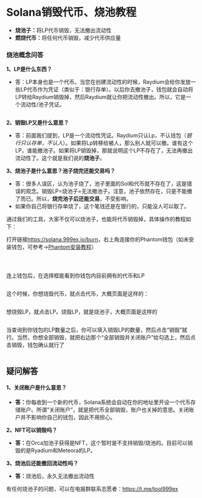 # Solana销毁代币、烧池教程

* **烧池子：**&#x5C06;LP代币销毁，无法撤出流动性
* **燃烧代币：**&#x5C06;任何代币销毁，减少代币供应量

### 烧池概念问答

**1、LP是什么东西？**

* 答：LP本身也是一个代币。当您在创建流动性的时候，Raydium会给你发放一些LP代币作为凭证（类似于：银行存单）。以后你去撤池子，钱包就会自动将LP转给Raydium销毁掉，然后Raydium就让你把流动性撤出。所以，它是一个流动性/池子凭证。

<figure><img src="https://1885923539-files.gitbook.io/~/files/v0/b/gitbook-x-prod.appspot.com/o/spaces%2FnmLBiMxr5iATgeZGW8in%2Fuploads%2F3FoW68yyXZZEMJwnUrLG%2FLp.png?alt=media&#x26;token=4d4eeae5-43e1-4808-80f8-ddbfe25ed50a" alt=""><figcaption></figcaption></figure>

**2、销毁LP又是什么意思？**

* 答：前面我们提到，LP是一个流动性凭证。Raydium只认Lp，不认钱包（*银行只认存单，不认人*）。如果将Lp转移给被人，那么别人就可以撤。谁有这个LP，谁能撤池子。如果将LP销毁掉，那就说明这个LP不存在了，无法再撤出流动性了。这个就是我们说的**烧池子**。

**3、烧池子是什么意思？池子烧完还能交易吗？**

* 答：很多人误区，认为池子烧了，池子里面的Sol和代币就不存在了，这是错误的观念。销毁LP=烧池子=无法撤池子。注意，池子依然存在，只是不能撤了而已。所以，**烧完池子后还能交易**，不受影响。
* 如果你自己将银行存单烧了，这个笔钱还是在银行的，只能没人可以取了。

通过我们的工具，大家不仅可以烧池子，也能将代币销毁掉，具体操作的教程如下：

打开链接<https://solana.999ex.io/burn>，右上角连接你的Phantom钱包（如未安装钱包，可参考→[Phantom安装教程](https://help.999ex.io/sol/phantom)）

<figure><img src="https://1885923539-files.gitbook.io/~/files/v0/b/gitbook-x-prod.appspot.com/o/spaces%2FnmLBiMxr5iATgeZGW8in%2Fuploads%2FKw1dQjuslFX4hwVazhIQ%2F%E9%80%89%E6%8B%A9%E9%92%B1%E5%8C%85.png?alt=media&#x26;token=80530c3a-becd-45dc-85bd-654844608863" alt=""><figcaption></figcaption></figure>

<figure><img src="https://1885923539-files.gitbook.io/~/files/v0/b/gitbook-x-prod.appspot.com/o/spaces%2FnmLBiMxr5iATgeZGW8in%2Fuploads%2FqrmzAYWhaxYQK0PAPaYF%2F%E9%80%89%E6%8B%A9phantom.png?alt=media&#x26;token=d0611d81-9cfd-4165-b7c4-f1dafc5a02bd" alt=""><figcaption></figcaption></figure>

<figure><img src="https://1885923539-files.gitbook.io/~/files/v0/b/gitbook-x-prod.appspot.com/o/spaces%2FnmLBiMxr5iATgeZGW8in%2Fuploads%2FOY5Y97N5BOzV99Hh17SO%2F%E9%92%B1%E5%8C%85%E5%B7%B2%E8%BF%9E%E6%8E%A5.png?alt=media&#x26;token=04d64a8e-bcdb-4909-9fa1-f32a10d72207" alt=""><figcaption></figcaption></figure>

连上钱包后，在选择框能看到你钱包内目前拥有的代币和LP

<figure><img src="https://1885923539-files.gitbook.io/~/files/v0/b/gitbook-x-prod.appspot.com/o/spaces%2FnmLBiMxr5iATgeZGW8in%2Fuploads%2FGw3O9z71kzUgfKPuS9Qr%2F%E7%87%83%E7%83%A7%E4%BB%A3%E5%B8%81%E9%A1%B5%E9%9D%A2.png?alt=media&#x26;token=53265ef8-fc43-4d2b-9206-35d3b1ebde09" alt=""><figcaption></figcaption></figure>

这个时候，你想烧毁代币，就点击代币，大概页面是这样的：

<figure><img src="https://1885923539-files.gitbook.io/~/files/v0/b/gitbook-x-prod.appspot.com/o/spaces%2FnmLBiMxr5iATgeZGW8in%2Fuploads%2FxwL2xhUItWZqAGobKsyB%2F%E7%83%A7%E6%AF%81%E4%BB%A3%E5%B8%81.png?alt=media&#x26;token=99033709-e524-495c-9603-7072cec04d3e" alt=""><figcaption></figcaption></figure>

想烧毁LP，就点击LP。烧毁LP，就是烧池子，大概页面是这样的

<figure><img src="https://1885923539-files.gitbook.io/~/files/v0/b/gitbook-x-prod.appspot.com/o/spaces%2FnmLBiMxr5iATgeZGW8in%2Fuploads%2FjIpMpGfInIX1F58o0W1C%2F%E9%94%80%E6%AF%81LP.png?alt=media&#x26;token=b2a8a7c1-77ea-41e7-8ca1-1318a94a83c8" alt=""><figcaption></figcaption></figure>

当查询到你钱包的LP数量之后，你可以填入销毁LP的数量，然后点击“销毁”就行。当然，你想全部销毁，就把右边那个“全部销毁并关闭账户”给勾选上，然后点击销毁，钱包确认就行了

<figure><img src="https://1885923539-files.gitbook.io/~/files/v0/b/gitbook-x-prod.appspot.com/o/spaces%2FnmLBiMxr5iATgeZGW8in%2Fuploads%2FJRG2vFoAzHYppobwn8zv%2F%E9%94%80%E6%AF%81%E5%B9%B6%E5%85%B3%E9%97%AD%E8%B4%A6%E6%88%B7.png?alt=media&#x26;token=5e3708ba-7c55-4d97-a251-731c2ad81135" alt=""><figcaption></figcaption></figure>

## 疑问解答

#### 1、关闭账户是什么意思？

* **答：**&#x4F60;每收到一个新的代币，Solana系统会自动在你的地址里开设一个代币存储账户。所谓“关闭账户”，就是把代币全部销毁，账户也关掉的意思。关闭账户并不影响你自己的钱包，因此不用担心。

**2、NFT可以销毁吗？**

* **答：**&#x5728;Orca加池子获得是NFT，这个暂时是不支持销毁/烧池的。目前可以销毁的是Ryadium和Meteora的LP。

**3、烧池后还能撤回流动性吗？**

* **答：**&#x70E7;池后，永久无法撤出流动性

有任何烧池子的问题，可以在电报群联系志愿者：<https://t.me/tool999ex>
